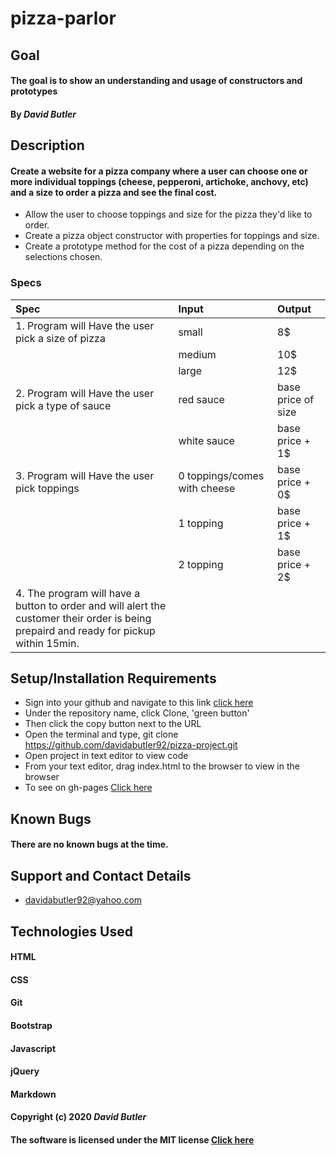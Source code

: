 # pizza-parlor
## Goal 

#### The goal is to show an understanding and usage of constructors and prototypes 
#### By _**David Butler**_

## Description
#### Create a website for a pizza company where a user can choose one or more individual toppings (cheese, pepperoni, artichoke, anchovy, etc) and a size to order a pizza and see the final cost.

* Allow the user to choose toppings and size for the pizza they'd like to order.
* Create a pizza object constructor with properties for toppings and size.
* Create a prototype method for the cost of a pizza depending on the selections chosen.

### Specs
| Spec | Input | Output |
| :-------------     | :------------- | :------------- |
|  1. Program will Have the user pick a size of pizza | small | 8$
|  | medium | 10$
|  | large | 12$
|  2. Program will Have the user pick a type of sauce | red sauce | base price of size
|  | white sauce | base price + 1$
|  3. Program will Have the user pick toppings        | 0 toppings/comes with cheese | base price + 0$ 
|  | 1 topping | base price + 1$
|  | 2 topping | base price + 2$
|  4. The program will have a button to order and will alert the customer their order is being prepaird and ready for pickup within 15min.


## Setup/Installation Requirements
* Sign into your github and navigate to this link [click here](https://github.com/davidabutler92/pizza-project.git) 
* Under the repository name, click Clone, 'green button'
* Then click the copy button next to the URL
* Open the terminal and type, git clone https://github.com/davidabutler92/pizza-project.git
* Open project in text editor to view code
* From your text editor, drag index.html to the browser to view in the browser
* To see on gh-pages [Click here](https://davidabutler92.github.io/pizza-project/)

## Known Bugs 
#### There are no known bugs at the time.

## Support and Contact Details
* davidabutler92@yahoo.com

## Technologies Used 
#### HTML
#### CSS
#### Git 
#### Bootstrap
#### Javascript
#### jQuery 
#### Markdown

#### Copyright (c) 2020 **_David Butler_**
#### The software is licensed under the MIT license [Click here](LICENSE.md)